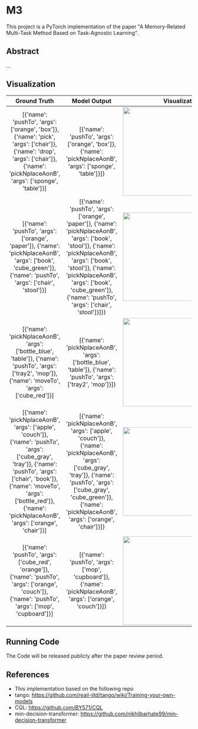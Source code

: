 # M3
This project is a PyTorch implementation of the paper "A Memory-Related Multi-Task Method Based on Task-Agnostic Learning".


## Abstract
...


## Visualization
| Ground Truth | Model Output |  Visualization |
|:------------:|:------------:|:--------------:|
| [{'name': 'pushTo', 'args': ['orange', 'box']}, {'name': 'pick', 'args': ['chair']}, {'name': 'drop', 'args': ['chair']}, {'name': 'pickNplaceAonB', 'args': ['sponge', 'table']}] | [{'name': 'pushTo', 'args': ['orange', 'box']}, {'name': 'pickNplaceAonB', 'args': ['sponge', 'table']}])  | <img width="320" height="240" src="docs/assets/1.gif"> |
| [{'name': 'pushTo', 'args': ['orange', 'paper']}, {'name': 'pickNplaceAonB', 'args': ['book', 'cube_green']}, {'name': 'pushTo', 'args': ['chair', 'stool']}] | [{'name': 'pushTo', 'args': ['orange', 'paper']}, {'name': 'pickNplaceAonB', 'args': ['book', 'stool']}, {'name': 'pickNplaceAonB', 'args': ['book', 'stool']}, {'name': 'pickNplaceAonB', 'args': ['book', 'cube_green']}, {'name': 'pushTo', 'args': ['chair', 'stool']}])) | <img width="320" height="240" src="docs/assets/2.gif"> |
| [{'name': 'pickNplaceAonB', 'args': ['bottle_blue', 'table']}, {'name': 'pushTo', 'args': ['tray2', 'mop']}, {'name': 'moveTo', 'args': ['cube_red']}] | [{'name': 'pickNplaceAonB', 'args': ['bottle_blue', 'table']}, {'name': 'pushTo', 'args': ['tray2', 'mop']}]) | <img width="320" height="240" src="docs/assets/3.gif"> |
| [{'name': 'pickNplaceAonB', 'args': ['apple', 'couch']}, {'name': 'pushTo', 'args': ['cube_gray', 'tray']}, {'name': 'pushTo', 'args': ['chair', 'book']}, {'name': 'moveTo', 'args': ['bottle_red']}, {'name': 'pickNplaceAonB', 'args': ['orange', 'chair']}] | [{'name': 'pickNplaceAonB', 'args': ['apple', 'couch']}, {'name': 'pickNplaceAonB', 'args': ['cube_gray', 'tray']}, {'name': 'pushTo', 'args': ['cube_gray', 'cube_green']}, {'name': 'pickNplaceAonB', 'args': ['orange', 'chair']}]) | <img width="320" height="240" src="docs/assets/4.gif"> |
| [{'name': 'pushTo', 'args': ['cube_red', 'orange']}, {'name': 'pushTo', 'args': ['orange', 'couch']}, {'name': 'pushTo', 'args': ['mop', 'cupboard']}] | [{'name': 'pushTo', 'args': ['mop', 'cupboard']}, {'name': 'pickNplaceAonB', 'args': ['orange', 'couch']}]) | <img width="320" height="240" src="docs/assets/5.gif"> |


## Running Code
The Code will be released publicly after the paper review period.



## References
* This implementation based on the following repo
* tango: https://github.com/reail-iitd/tango/wiki/Training-your-own-models
* CQL: https://github.com/BY571/CQL
* min-decision-transformer: https://github.com/nikhilbarhate99/min-decision-transformer
